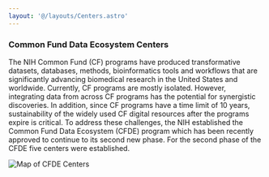 ```yaml
---
layout: '@/layouts/Centers.astro'
---
```


### Common Fund Data Ecosystem Centers

The NIH Common Fund (CF) programs have produced transformative datasets, databases, methods, bioinformatics tools and workflows that are significantly advancing biomedical research in the United States and worldwide. Currently, CF programs are mostly isolated. However, integrating data from across CF programs has the potential for synergistic discoveries. In addition, since CF programs have a time limit of 10 years, sustainability of the widely used CF digital resources after the programs expire is critical. To address these challenges, the NIH established the Common Fund Data Ecosystem (CFDE) program which has been recently approved to continue to its second new phase. For the second phase of the CFDE five centers were established.

![Map of CFDE Centers](https://cfde-drc.s3.us-east-2.amazonaws.com/assets/img/cfde-centers.png)
